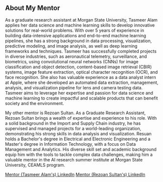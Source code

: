 ## About My Mentor

As a graduate research assistant at Morgan State University, Tasmeer Alam applies her data science and machine learning skills to develop innovative solutions for real-world problems. With over 5 years of experience in building data-intensive applications and end-to-end machine learning pipelines, she has a strong background in data processing, visualization, predictive modeling, and image analysis, as well as deep learning frameworks and techniques. Tasmeer has successfully completed projects in diverse industries, such as aeronautical telemetry, surveillance, and biometrics, using convolutional neural networks (CNNs) for image classification and object detection, content-based image retrieval (CBIR) systems, image feature extraction, optical character recognition (OCR), and face recognition. She also has valuable experience as a data analyst intern at Apple, where she developed an automated data extraction, management, analysis, and visualization pipeline for lens and camera testing data. Tasmeer aims to leverage her expertise and passion for data science and machine learning to create impactful and scalable products that can benefit society and the environment.

My other mentor is Rezoan Sultan. As a Graduate Research Assistant, Rezoan Sultan brings a wealth of expertise and experience to his role. With a solid background in the Import and Supply Chain industry, he has supervised and managed projects for a world-leading organization, demonstrating his strong skills in data analysis and visualization. Resuan holds a Bachelor's degree in Electrical and Electronic Engineering and a Master's degree in Information Technology, with a focus on Data Management and Analytics. His diverse skill set and academic background equip him with the tools to tackle complex data challenges, making him a valuable mentor in the AI research summer institute at Morgan State University, CEAMLS program.

[Mentor (Tasmeer Alam's) LinkedIn](https://www.linkedin.com/in/tasmeer-alam-7245a6b7/)
[Mentor (Rezoan Sultan's) LinkedIn](https://www.linkedin.com/in/rezoan-bin-sultan-bipu/)



